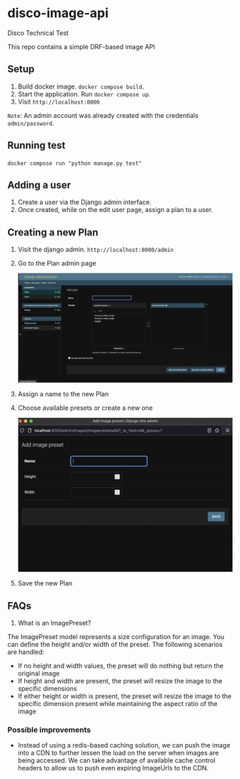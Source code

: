 # disco-image-api

Disco Technical Test

This repo contains a simple DRF-based image API

## Setup

1. Build docker image. `docker compose build`.
2. Start the application. Run `docker compose up`.
3. Visit `http://localhost:8000`

`Note`: An admin account was already created with the credentials `admin/password`.

## Running test

`docker compose run "python manage.py test"`

## Adding a user

1. Create a user via the Django admin interface.
2. Once created, while on the edit user page, assign a plan to a user.

## Creating a new Plan

1. Visit the django admin. `http://localhost:8000/admin`
2. Go to the Plan admin page

   ![Plan Admin](misc/plan_admin.png?raw=true "Plan admin")

3. Assign a name to the new Plan
4. Choose available presets or create a new one

   ![Image Preset](misc/image_preset.png?raw=true "Image preset")

5. Save the new Plan

## FAQs

1. What is an ImagePreset?

The ImagePreset model represents a size configuration for an image. You can define the height and/or width of the preset. The following scenarios are handled:

- If no height and width values, the preset will do nothing but return the original image
- If height and width are present, the preset will resize the image to the specific dimensions
- If either height or width is present, the preset will resize the image to the specific dimension present while maintaining the aspect ratio of the image

### Possible improvements

- Instead of using a redis-based caching solution, we can push the image into a CDN to further lessen the load on the server when images are being accessed. We can take advantage of available cache control headers to allow us to push even expiring ImageUrls to the CDN.
